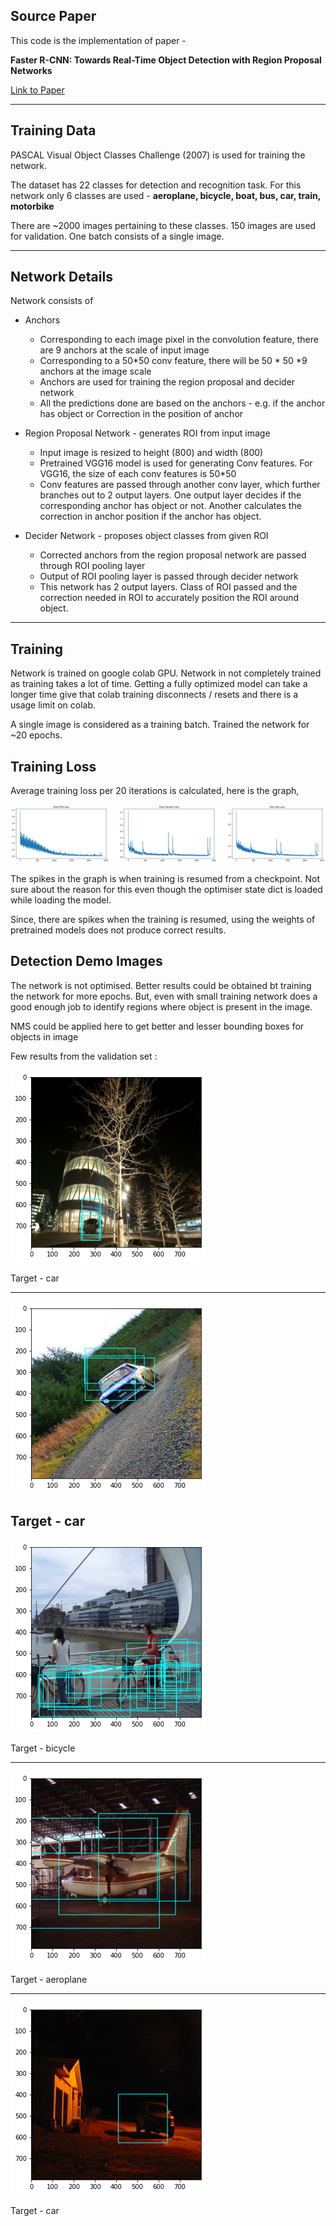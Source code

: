 ## Source Paper

This code is the implementation of paper - 

**Faster R-CNN: Towards Real-Time Object Detection with Region Proposal Networks** 

[Link to Paper](https://arxiv.org/abs/1506.01497)

--------
## Training Data

PASCAL Visual Object Classes Challenge (2007) is used for training the network. 

The dataset has 22 classes for detection and recognition task. For this network only 6 classes are used - **aeroplane, bicycle, boat, bus, car, train, motorbike**

There are ~2000 images pertaining to these classes. 150 images are used for validation. One batch consists of a single image. 

--------

## Network Details

Network consists of 
* Anchors 
  * Corresponding to each image pixel in the convolution feature, there are 9 anchors at the scale of input image
  * Corresponding to a 50*50 conv feature, there will be 50 * 50 *9 anchors at the image scale 
  * Anchors are used for training the region proposal and decider network
  * All the predictions done are based on the anchors - e.g. if the anchor has object or Correction in the position of anchor
* Region Proposal Network - generates ROI from input image
  * Input image is resized to height (800) and width (800)
  * Pretrained VGG16 model is used for generating Conv features. For VGG16, the size of each conv features is 50*50 
  * Conv features are passed through another conv layer, which further branches out to 2 output layers. One output layer decides if the corresponding anchor has object or not. Another calculates the correction in anchor position if the anchor has object.

* Decider Network - proposes object classes from given ROI 
  * Corrected anchors from the region proposal network are passed through ROI pooling layer
  * Output of ROI pooling layer is passed through decider network
  * This network has 2 output layers. Class of ROI passed and the correction needed in ROI to accurately position the ROI around object. 



--------

## Training
Network is trained on google colab GPU. Network in not completely trained as training takes a lot of time. Getting a fully optimized model can take a longer time give that colab training disconnects / resets and there is a usage limit on colab. 

A single image is considered as a training batch. Trained the network for ~20 epochs. 


## Training Loss 

Average training loss per 20 iterations is calculated, here is the graph, 

![Training Loss](Images/training_loss.png)

The spikes in the graph is when training is resumed from a checkpoint. Not sure about the reason for this even though the optimiser state dict is loaded while loading the model. 

Since, there are spikes when the training is resumed, using the weights of pretrained models does not produce correct results. 



## Detection Demo Images 

The network is not optimised. Better results could be obtained bt training the network for more epochs. But, even with small training network does a good enough job to identify regions where object is present in the image. 

NMS could be applied here to get better and lesser bounding boxes for objects in image

Few results from the validation set :

![demo_image](Images/car.png)

Target - car

--- 
![demo_image](Images/car3.png)

Target - car
--- 
![demo_image](Images/bicycle.png)


Target - bicycle

--- 
![demo_image](Images/aeroplane.png)

Target - aeroplane

--- 
![demo_image](Images/car_2.png)

Target - car
